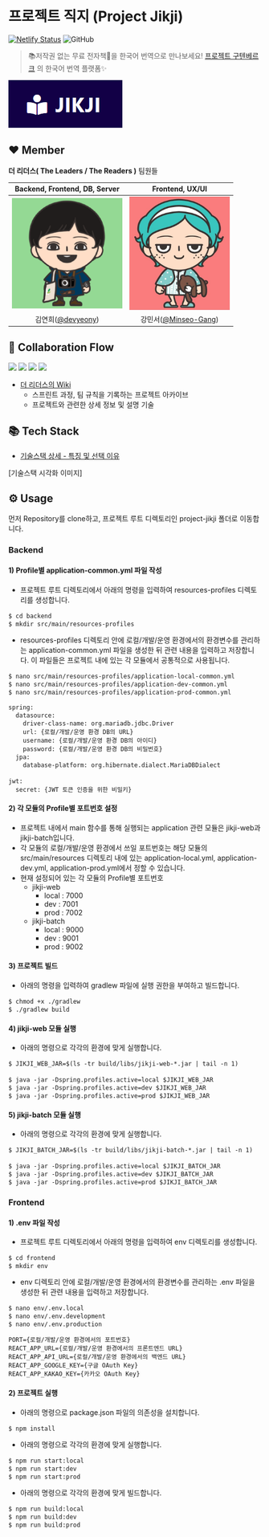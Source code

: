 # 프로젝트 직지 (Project Jikji) 
[![Netlify Status](https://api.netlify.com/api/v1/badges/da21534d-fe2d-42f6-a8dd-cd80e063e3ea/deploy-status)](https://app.netlify.com/sites/project-jikji/deploys) ![GitHub](https://img.shields.io/github/license/devyeony/project-jikji?color=blue)
> 📚저작권 없는 무료 전자책📖을 한국어 번역으로 만나보세요! [프로젝트 구텐베르크](https://www.gutenberg.org/) 의 한국어 번역 플랫폼✨

<img src="https://raw.githubusercontent.com/devyeony/project-jikji/main/.github/IMAGE/wiki/main/logo.png">

## ❤️ Member
**더 리더스( The Leaders / The Readers )** 팀원들

|Backend, Frontend, DB, Server|Frontend, UX/UI|
|:---:|:---:|
|<img src="https://raw.githubusercontent.com/devyeony/project-jikji/main/.github/IMAGE/wiki/main/devyeony_img.png" width="220px">|<img src="https://raw.githubusercontent.com/devyeony/project-jikji/main/.github/IMAGE/wiki/main/Minseo_img.jpg" width="200px">|
|김연희([@devyeony](https://github.com/devyeony))|강민서([@Minseo-Gang](https://github.com/Minseo-Gang))|

## 🤝 Collaboration Flow
<a href="https://github.com/devyeony/project-jikji/issues?q=is%3Aissue+is%3Aopen"><img src="https://img.shields.io/github/issues-raw/devyeony/project-jikji?color=gree"></a>
<a href="https://github.com/devyeony/project-jikji/issues?q=is%3Aissue+is%3Aclosed"><img src="https://img.shields.io/github/issues-closed-raw/devyeony/project-jikji?color=red"></a>
<a href="https://github.com/devyeony/project-jikji/pulls?q=is%3Apr+is%3Aopen"><img src="https://img.shields.io/github/issues-pr-raw/devyeony/project-jikji?color=gree"></a>
<a href="https://github.com/devyeony/project-jikji/pulls?q=is%3Apr+is%3Aclosed"><img src="https://img.shields.io/github/issues-pr-closed-raw/devyeony/project-jikji?color=red"></a>
- [더 리더스의 Wiki](https://github.com/devyeony/project-jikji/wiki) 
    - 스프린트 과정, 팀 규칙을 기록하는 프로젝트 아카이브
    - 프로젝트와 관련한 상세 정보 및 설명 기술

## 📚 Tech Stack

- [기술스택 상세 - 특징 및 선택 이유](https://github.com/devyeony/project-jikji/wiki/Tech-Stack)  

[기술스택 시각화 이미지]

## ⚙️ Usage

먼저 Repository를 clone하고, 프로젝트 루트 디렉토리인 project-jikji 폴더로 이동합니다.
### Backend
#### 1) Profile별 application-common.yml 파일 작성
- 프로젝트 루트 디렉토리에서 아래의 명령을 입력하여 resources-profiles 디렉토리를 생성합니다.
```
$ cd backend
$ mkdir src/main/resources-profiles
```
- resources-profiles 디렉토리 안에 로컬/개발/운영 환경에서의 환경변수를 관리하는 application-common.yml 파일을 생성한 뒤 관련 내용을 입력하고 저장합니다. 이 파일들은 프로젝트 내에 있는 각 모듈에서 공통적으로 사용됩니다.
```
$ nano src/main/resources-profiles/application-local-common.yml
$ nano src/main/resources-profiles/application-dev-common.yml
$ nano src/main/resources-profiles/application-prod-common.yml
```
```
spring:
  datasource:
    driver-class-name: org.mariadb.jdbc.Driver
    url: {로컬/개발/운영 환경 DB의 URL}
    username: {로컬/개발/운영 환경 DB의 아이디}
    password: {로컬/개발/운영 환경 DB의 비밀번호}
  jpa:
    database-platform: org.hibernate.dialect.MariaDBDialect

jwt:
  secret: {JWT 토큰 인증을 위한 비밀키}
```
#### 2) 각 모듈의 Profile별 포트번호 설정
- 프로젝트 내에서 main 함수를 통해 실행되는 application 관련 모듈은 jikji-web과 jikji-batch입니다.
- 각 모듈의 로컬/개발/운영 환경에서 쓰일 포트번호는 해당 모듈의 src/main/resources 디렉토리 내에 있는 application-local.yml, application-dev.yml, application-prod.yml에서 정할 수 있습니다. 
- 현재 설정되어 있는 각 모듈의 Profile별 포트번호
  - jikji-web
    - local : 7000
    - dev : 7001
    - prod : 7002
  - jikji-batch
    - local : 9000
    - dev : 9001
    - prod : 9002

#### 3) 프로젝트 빌드
- 아래의 명령을 입력하여 gradlew 파일에 실행 권한을 부여하고 빌드합니다.
```
$ chmod +x ./gradlew
$ ./gradlew build
```
#### 4) jikji-web 모듈 실행
- 아래의 명령으로 각각의 환경에 맞게 실행합니다.
```
$ JIKJI_WEB_JAR=$(ls -tr build/libs/jikji-web-*.jar | tail -n 1)

$ java -jar -Dspring.profiles.active=local $JIKJI_WEB_JAR
$ java -jar -Dspring.profiles.active=dev $JIKJI_WEB_JAR
$ java -jar -Dspring.profiles.active=prod $JIKJI_WEB_JAR
```
#### 5) jikji-batch 모듈 실행
- 아래의 명령으로 각각의 환경에 맞게 실행합니다.
```
$ JIKJI_BATCH_JAR=$(ls -tr build/libs/jikji-batch-*.jar | tail -n 1)

$ java -jar -Dspring.profiles.active=local $JIKJI_BATCH_JAR
$ java -jar -Dspring.profiles.active=dev $JIKJI_BATCH_JAR
$ java -jar -Dspring.profiles.active=prod $JIKJI_BATCH_JAR
```

### Frontend
#### 1) .env 파일 작성
- 프로젝트 루트 디렉토리에서 아래의 명령을 입력하여 env 디렉토리를 생성합니다.
```
$ cd frontend
$ mkdir env
```
- env 디렉토리 안에 로컬/개발/운영 환경에서의 환경변수를 관리하는 .env 파일을 생성한 뒤 관련 내용을 입력하고 저장합니다.
```
$ nano env/.env.local
$ nano env/.env.development
$ nano env/.env.production
```
```
PORT={로컬/개발/운영 환경에서의 포트번호}
REACT_APP_URL={로컬/개발/운영 환경에서의 프론트엔드 URL}
REACT_APP_API_URL={로컬/개발/운영 환경에서의 백엔드 URL}
REACT_APP_GOOGLE_KEY={구글 OAuth Key}
REACT_APP_KAKAO_KEY={카카오 OAuth Key}
```
#### 2) 프로젝트 실행
- 아래의 명령으로 package.json 파일의 의존성을 설치합니다.
```
$ npm install
```
- 아래의 명령으로 각각의 환경에 맞게 실행합니다.
```
$ npm run start:local
$ npm run start:dev
$ npm run start:prod
```
- 아래의 명령으로 각각의 환경에 맞게 빌드합니다.
```
$ npm run build:local
$ npm run build:dev
$ npm run build:prod
```
